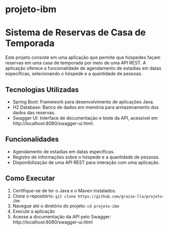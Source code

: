 # projeto-ibm

# Sistema de Reservas de Casa de Temporada

Este projeto consiste em uma aplicação que permite que hóspedes façam reservas em uma casa de temporada por meio de uma API REST. A aplicação oferece a funcionalidade de agendamento de estadias em datas específicas, selecionando o hóspede e a quantidade de pessoas.

## Tecnologias Utilizadas

- Spring Boot: Framework para desenvolvimento de aplicações Java.
- H2 Database: Banco de dados em memória para armazenamento dos dados das reservas.
- Swagger UI: Interface de documentação e teste da API, acessível em http://localhost:8080/swagger-ui.html.

## Funcionalidades

- Agendamento de estadias em datas específicas.
- Registro de informações sobre o hóspede e a quantidade de pessoas.
- Disponibilização de uma API REST para interação com uma aplicação.

## Como Executar

1. Certifique-se de ter o Java e o Maven instalados.
2. Clone o repositório: `git clone https://github.com/grazie-lla/projeto-ibm`
3. Navegue até o diretório do projeto: `cd projeto-ibm`
4. Execute a aplicação
5. Acesse a documentação da API pelo Swagger: http://localhost:8080/swagger-ui.html

